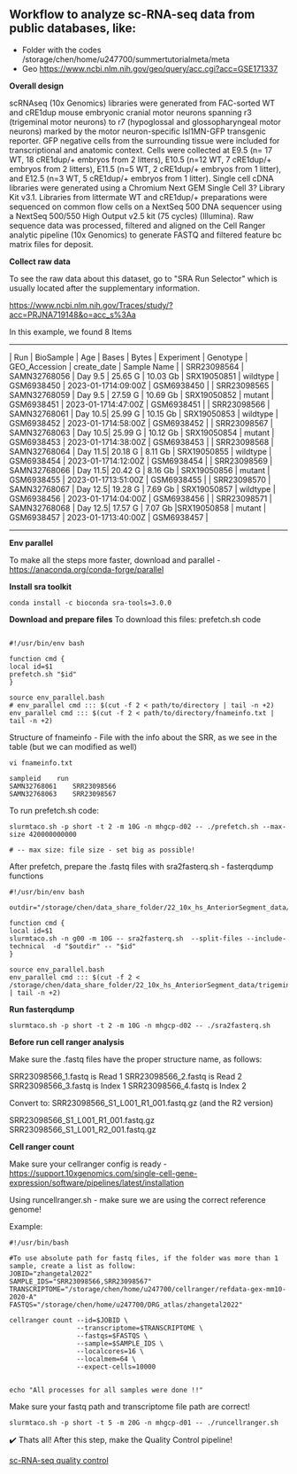 

## Workflow to analyze sc-RNA-seq data from public databases, like:

* Folder with the codes /storage/chen/home/u247700/summertutorialmeta/meta
* Geo <https://www.ncbi.nlm.nih.gov/geo/query/acc.cgi?acc=GSE171337>

**Overall design**

scRNAseq (10x Genomics) libraries were generated from FAC-sorted WT and cRE1dup mouse embryonic cranial motor neurons spanning r3 (trigeminal motor neurons) to r7 (hypoglossal and glossopharyngeal motor neurons) marked by the motor neuron-specific Isl1MN-GFP transgenic reporter. GFP negative cells from the surrounding tissue were included for transcriptional and anatomic context. Cells were collected at E9.5 (n= 17 WT, 18 cRE1dup/+ embryos from 2 litters), E10.5 (n=12 WT, 7 cRE1dup/+ embryos from 2 litters), E11.5 (n=5 WT, 2 cRE1dup/+ embryos from 1 litter), and E12.5 (n=3 WT, 5 cRE1dup/+ embryos from 1 litter). Single cell cDNA libraries were generated using a Chromium Next GEM Single Cell 3? Library Kit v3.1. Libraries from littermate WT and cRE1dup/+ preparations were sequenced on common flow cells on a NextSeq 500 DNA sequencer using a NextSeq 500/550 High Output v2.5 kit (75 cycles) (Illumina). Raw sequence data was processed, filtered and aligned on the Cell Ranger analytic pipeline (10x Genomics) to generate FASTQ and filtered feature bc matrix files for deposit.

**Collect raw data**

To see the raw data about this dataset, go to "SRA Run Selector" which is usually located after the supplementary information.

<https://www.ncbi.nlm.nih.gov/Traces/study/?acc=PRJNA719148&o=acc_s%3Aa>

In this example, we found 8 Items

_____________________________________________________________________________________________________________________________________________
| Run         | BioSample     | Age     | Bases   | Bytes    | Experiment  | Genotype  | GEO_Accession | create_date         | Sample Name  |
| SRR23098564 | SAMN32768056  | Day 9.5 | 25.65 G | 10.03 Gb | SRX19050851 | wildtype  | GSM6938450    | 2023-01-1714:09:00Z | GSM6938450   |
| SRR23098565 | SAMN32768059  | Day 9.5 | 27.59 G | 10.69 Gb | SRX19050852 | mutant    | GSM6938451    | 2023-01-1714:47:00Z | GSM6938451   |
| SRR23098566 | SAMN32768061  | Day 10.5| 25.99 G | 10.15 Gb | SRX19050853 | wildtype  | GSM6938452    | 2023-01-1714:58:00Z | GSM6938452   |
| SRR23098567 | SAMN32768063  | Day 10.5| 25.99 G | 10.12 Gb | SRX19050854 | mutant    | GSM6938453    | 2023-01-1714:38:00Z | GSM6938453   |
| SRR23098568 | SAMN32768064  | Day 11.5| 20.18 G | 8.11 Gb  | SRX19050855 | wildtype  | GSM6938454    | 2023-01-1714:12:00Z | GSM6938454   |
| SRR23098569 | SAMN32768066  | Day 11.5| 20.42 G | 8.16 Gb  | SRX19050856 | mutant    | GSM6938455    | 2023-01-1713:51:00Z | GSM6938455   |
| SRR23098570 | SAMN32768067  | Day 12.5| 19.28 G | 7.69 Gb  | SRX19050857 | wildtype  | GSM6938456    | 2023-01-1714:04:00Z | GSM6938456   |
| SRR23098571 | SAMN32768068  | Day 12.5| 17.57 G | 7.07 Gb  |SRX19050858  | mutant    | GSM6938457    | 2023-01-1713:40:00Z | GSM6938457   |
______________________________________________________________________________________________________________________________________________


**Env parallel**

To make all the steps more faster, download and parallel  - https://anaconda.org/conda-forge/parallel

**Install sra toolkit**

```
conda install -c bioconda sra-tools=3.0.0
```

**Download and prepare files**
To download this files: prefetch.sh code

```

#!/usr/bin/env bash

function cmd {
local id=$1
prefetch.sh "$id"
}

source env_parallel.bash
# env_parallel cmd ::: $(cut -f 2 < path/to/directory | tail -n +2)
env_parallel cmd ::: $(cut -f 2 < path/to/directory/fnameinfo.txt | tail -n +2)

```

Structure of fnameinfo - File with the info about the SRR, as we see in the table (but we can modified as well)

```
vi fnameinfo.txt

sampleid	run
SAMN32768061	SRR23098566
SAMN32768063	SRR23098567

```

To run prefetch.sh code:

```
slurmtaco.sh -p short -t 2 -m 10G -n mhgcp-d02 -- ./prefetch.sh --max-size 420000000000

# -- max size: file size - set big as possible!
```

After prefetch, prepare the .fastq files with sra2fasterq.sh - fasterqdump functions


```
#!/usr/bin/env bash

outdir="/storage/chen/data_share_folder/22_10x_hs_AnteriorSegment_data/trigeminal_data/yangetal2022/data/"

function cmd {
local id=$1
slurmtaco.sh -n g00 -m 10G -- sra2fasterq.sh  --split-files --include-technical  -d "$outdir" -- "$id"
}

source env_parallel.bash
env_parallel cmd ::: $(cut -f 2 < /storage/chen/data_share_folder/22_10x_hs_AnteriorSegment_data/trigeminal_data/yangetal2022/data/fnameinfo.txt | tail -n +2)

```


**Run fasterqdump**

```
slurmtaco.sh -p short -t 2 -m 10G -n mhgcp-d02 -- ./sra2fasterq.sh

```

**Before run cell ranger analysis**

Make sure the .fastq files have the proper structure name, as follows:


SRR23098566_1.fastq is Read 1
SRR23098566_2.fastq is Read 2
SRR23098566_3.fastq is Index 1
SRR23098566_4.fastq is Index 2

Convert to:
SRR23098566_S1_L001_R1_001.fastq.gz (and the R2 version)

SRR23098566_S1_L001_R1_001.fastq.gz
SRR23098566_S1_L001_R2_001.fastq.gz

**Cell ranger count**

Make sure your cellranger config is ready - https://support.10xgenomics.com/single-cell-gene-expression/software/pipelines/latest/installation

Using runcellranger.sh - make sure we are using the correct reference genome!

Example:

```
#!/usr/bin/bash

#To use absolute path for fastq files, if the folder was more than 1 sample, create a list as follow:
JOBID="zhangetal2022"
SAMPLE_IDS="SRR23098566,SRR23098567"
TRANSCRIPTOME="/storage/chen/home/u247700/cellranger/refdata-gex-mm10-2020-A"
FASTQS="/storage/chen/home/u247700/DRG_atlas/zhangetal2022"

cellranger count --id=$JOBID \
                 --transcriptome=$TRANSCRIPTOME \
                 --fastqs=$FASTQS \
                 --sample=$SAMPLE_IDS \
                 --localcores=16 \
                 --localmem=64 \
                 --expect-cells=10000


echo "All processes for all samples were done !!"

```

Make sure your fastq path and transcriptome file path are correct!


```
slurmtaco.sh -p short -t 5 -m 20G -n mhgcp-d01 -- ./runcellranger.sh
```


✔️ Thats all! After this step, make the Quality Control pipeline! 


[sc-RNA-seq quality control](https://github.com/RCHENLAB/dry-lab-standard/blob/main/sc-RNA-seqqualitycontrol.md)


